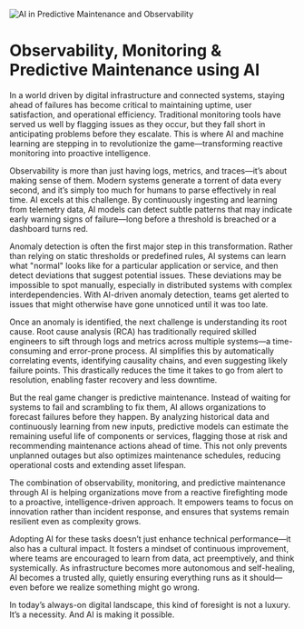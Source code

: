 ![AI in Predictive Maintenance and Observability](https://encrypted-tbn0.gstatic.com/images?q=tbn:ANd9GcR7BRagSJxyh4vBlbNZWRiAemxFzLcpcO_Tyg&s)

# Observability, Monitoring & Predictive Maintenance using AI

In a world driven by digital infrastructure and connected systems, staying ahead of failures has become critical to maintaining uptime, user satisfaction, and operational efficiency. Traditional monitoring tools have served us well by flagging issues as they occur, but they fall short in anticipating problems before they escalate. This is where AI and machine learning are stepping in to revolutionize the game—transforming reactive monitoring into proactive intelligence.

Observability is more than just having logs, metrics, and traces—it’s about making sense of them. Modern systems generate a torrent of data every second, and it’s simply too much for humans to parse effectively in real time. AI excels at this challenge. By continuously ingesting and learning from telemetry data, AI models can detect subtle patterns that may indicate early warning signs of failure—long before a threshold is breached or a dashboard turns red.

Anomaly detection is often the first major step in this transformation. Rather than relying on static thresholds or predefined rules, AI systems can learn what "normal" looks like for a particular application or service, and then detect deviations that suggest potential issues. These deviations may be impossible to spot manually, especially in distributed systems with complex interdependencies. With AI-driven anomaly detection, teams get alerted to issues that might otherwise have gone unnoticed until it was too late.

Once an anomaly is identified, the next challenge is understanding its root cause. Root cause analysis (RCA) has traditionally required skilled engineers to sift through logs and metrics across multiple systems—a time-consuming and error-prone process. AI simplifies this by automatically correlating events, identifying causality chains, and even suggesting likely failure points. This drastically reduces the time it takes to go from alert to resolution, enabling faster recovery and less downtime.

But the real game changer is predictive maintenance. Instead of waiting for systems to fail and scrambling to fix them, AI allows organizations to forecast failures before they happen. By analyzing historical data and continuously learning from new inputs, predictive models can estimate the remaining useful life of components or services, flagging those at risk and recommending maintenance actions ahead of time. This not only prevents unplanned outages but also optimizes maintenance schedules, reducing operational costs and extending asset lifespan.

The combination of observability, monitoring, and predictive maintenance through AI is helping organizations move from a reactive firefighting mode to a proactive, intelligence-driven approach. It empowers teams to focus on innovation rather than incident response, and ensures that systems remain resilient even as complexity grows.

Adopting AI for these tasks doesn’t just enhance technical performance—it also has a cultural impact. It fosters a mindset of continuous improvement, where teams are encouraged to learn from data, act preemptively, and think systemically. As infrastructure becomes more autonomous and self-healing, AI becomes a trusted ally, quietly ensuring everything runs as it should—even before we realize something might go wrong.

In today’s always-on digital landscape, this kind of foresight is not a luxury. It’s a necessity. And AI is making it possible.
